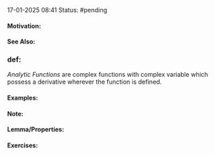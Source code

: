 17-01-2025 08:41
Status: #pending
#### Motivation:
#### See Also:
### def:
*Analytic Functions* are complex functions with complex variable which possess a derivative wherever the function is defined.  
#### Examples:
#### Note:
#### Lemma/Properties:
#### Exercises: